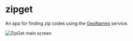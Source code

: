 zipget
======
An app for finding zip codes using the [GeoNames](http://www.geonames.org) service.

![ZipGet main screen](https://jandrewmoore.github.com/zipget/tree/master/Screenshots/screenshot.png)